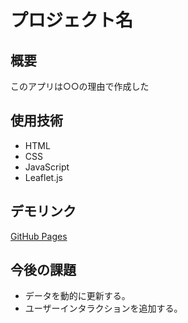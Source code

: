 # プロジェクト名
## 概要
このアプリは○○の理由で作成した
## 使用技術
- HTML
- CSS
- JavaScript
- Leaflet.js
## デモリンク
[GitHub Pages](file:///C:/Users/owner/Downloads/sample1/sample1.html)

## 今後の課題
- データを動的に更新する。
- ユーザーインタラクションを追加する。
